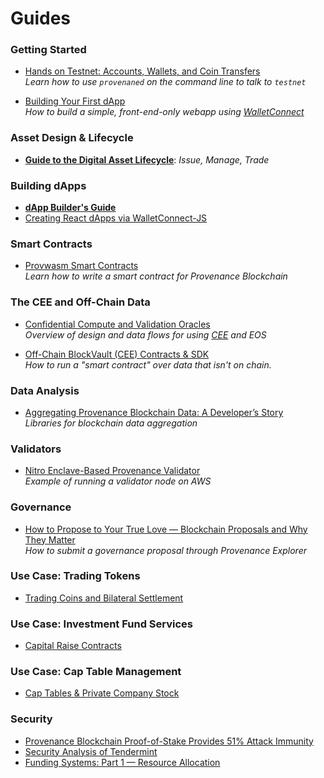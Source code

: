 # Guides


### Getting Started

- [Hands on Testnet: Accounts, Wallets, and Coin Transfers](https://medium.com/provenanceblockchain/hands-on-testnet-accounts-wallets-and-coin-transfer-452ee1f343cd)<br/>_Learn how to use `provenaned` on the command line to talk to `testnet`_

- [Building Your First dApp](https://medium.com/provenanceblockchain/building-your-first-dapp-5679c07d1983)<br/>_How to build a simple, front-end-only webapp using [WalletConnect](docs/discover/wallets)_

### Asset Design & Lifecycle

- [**Guide to the Digital Asset Lifecycle**](/docs/learn/asset-lifecycle/assets-overview): _Issue, Manage, Trade_

### Building dApps
- [**dApp Builder's Guide**](/docs/learn/dapps/dapps-overview)
- [Creating React dApps via WalletConnect-JS](https://medium.com/provenanceblockchain/creating-dapps-via-walletconnect-js-658268c8d549)

### Smart Contracts

- [Provwasm Smart Contracts](https://github.com/provenance-io/provwasm/blob/22c90c89900f53859c55112909217174f2e910c4/docs/tutorial/01-overview.md)<br/>_Learn how to write a smart contract for Provenance Blockchain_

### The CEE and Off-Chain Data

- [Confidential Compute and Validation Oracles](https://medium.com/provenanceblockchain/confidential-compute-and-validation-oracles-caff2f6a5b60)<br/>_Overview of design and data flows for using [CEE](/docs/pb/p8e/overview/) and EOS_

- [Off-Chain BlockVault (CEE) Contracts & SDK](https://medium.com/provenanceblockchain/off-chain-p8e-contracts-sdk-ac313e40c9c7)<br/>_How to run a "smart contract" over data that isn't on chain._

### Data Analysis
- [Aggregating Provenance Blockchain Data: A Developer’s Story](https://medium.com/provenanceblockchain/aggregating-provenance-blockchain-data-a-developers-story-a23972971287)<br/>_Libraries for blockchain data aggregation_

### Validators
- [Nitro Enclave-Based Provenance Validator](https://medium.com/provenanceblockchain/nitro-enclave-based-provenance-validator-882122714415)<br/>_Example of running a validator node on AWS_

### Governance

- [How to Propose to Your True Love — Blockchain Proposals and Why They Matter](https://medium.com/provenanceblockchain/how-to-propose-to-your-true-love-blockchain-proposals-and-why-they-matter-c1ba61271991)<br/>_How to submit a governance proposal through Provenance Explorer_


### Use Case: Trading Tokens

- [Trading Coins and Bilateral Settlement](https://medium.com/provenanceblockchain/trading-coins-and-bilateral-settlement-on-provenance-blockchain-e254f7f0707e)

### Use Case: Investment Fund Services

- [Capital Raise Contracts](https://medium.com/provenanceblockchain/capital-raise-contracts-on-provenance-blockchain-2873f23e16a2)

### Use Case: Cap Table Management

- [Cap Tables & Private Company Stock](https://medium.com/provenanceblockchain/cap-tables-private-company-stock-on-provenance-blockchain-e45fa172c0f1)


### Security

- [Provenance Blockchain Proof-of-Stake Provides 51% Attack Immunity](https://medium.com/provenanceblockchain/provenance-blockchain-proof-of-stake-provides-51-attack-immunity-4d5f153f02f6)
- [Security Analysis of Tendermint](https://jepsen.io/analyses/tendermint-0-10-2)
- [Funding Systems: Part 1 — Resource Allocation](https://medium.com/provenanceblockchain/fee-middleware-system-for-msg-based-fees-in-provenance-blockchain-ce84e58ae0b3)
